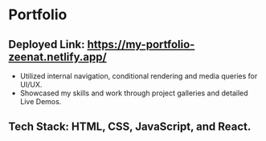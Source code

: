 # Portfolio

## Deployed Link: https://my-portfolio-zeenat.netlify.app/

* Utilized internal navigation, conditional rendering and media queries for UI/UX.
* Showcased my skills and work through project galleries and detailed Live Demos.

## Tech Stack: HTML, CSS, JavaScript, and React.